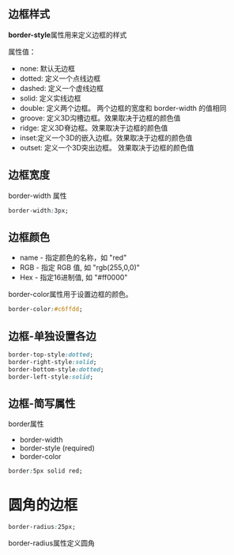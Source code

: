 ## 边框样式

**border-style**属性用来定义边框的样式

属性值：

- none: 默认无边框
- dotted: 定义一个点线边框
- dashed: 定义一个虚线边框
- solid: 定义实线边框
- double: 定义两个边框。 两个边框的宽度和 border-width 的值相同
- groove: 定义3D沟槽边框。效果取决于边框的颜色值
- ridge: 定义3D脊边框。效果取决于边框的颜色值
- inset:定义一个3D的嵌入边框。效果取决于边框的颜色值
- outset: 定义一个3D突出边框。 效果取决于边框的颜色值

## 边框宽度

border-width 属性

```css
border-width:3px;
```

## 边框颜色

- name - 指定颜色的名称，如 "red"
- RGB - 指定 RGB 值, 如 "rgb(255,0,0)"
- Hex - 指定16进制值, 如 "#ff0000"

border-color属性用于设置边框的颜色。

```css
border-color:#c6ffdd;
```

## 边框-单独设置各边

```css
border-top-style:dotted;
border-right-style:solid;
border-bottom-style:dotted;
border-left-style:solid;
```

## 边框-简写属性

border属性

- border-width
- border-style (required)
- border-color

```css
border:5px solid red;
```

# 圆角的边框

```css
border-radius:25px;
```

border-radius属性定义圆角
